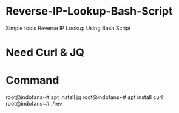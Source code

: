 # Reverse-IP-Lookup-Bash-Script
Simple tools Reverse IP Lookup Using Bash Script

# Need Curl & JQ
# Command
root@indofans~# apt install jq
root@indofans~# apt install curl
root@indofans~# ./rev

